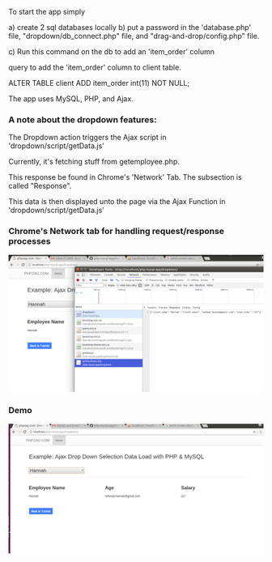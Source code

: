 To start the app simply 

a) create 2 sql databases locally
b) put a password in the 'database.php' file, "dropdown/db_connect.php" file, and "drag-and-drop/config.php" file.

c) Run this command on the db to add an 'item_order' column

query to add the 'item_order' column to client table.

ALTER TABLE client ADD item_order int(11) NOT NULL; 

The app uses MySQL, PHP, and Ajax.

<h3>A note about the dropdown features:</h3>

The Dropdown action triggers the Ajax script in 'dropdown/script/getData.js'

Currently, it's fetching stuff from getemployee.php.

This response be found in Chrome's 'Network' Tab. The subsection is called "Response".

This data is then displayed unto the page via the Ajax Function in 'dropdown/script/getData.js'

<h3>Chrome's Network tab for handling request/response processes</h3>

<img src="network-tab.png">

<h3>Demo</h3>

<img src="dropdown.png">